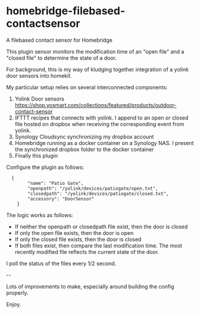 # homebridge-filebased-contactsensor
A filebased contact sensor for Homebridge

This plugin sensor monitors the modification time of an "open file" and a "closed file" to determine the state of a door.

For background, this is my way of kludging together integration of a yolink door sensors into homekit.

My particular setup relies on several interconnected components:

1.  Yolink Door sensors https://shop.yosmart.com/collections/featured/products/outdoor-contact-sensor
2.  IFTTT recipes that connects with yolink.  I append to an open or closed file hosted on dropbox  when receiving the corresponding event from yolink.  
3.  Synology Cloudsync synchronizing my dropbox account
4.  Homebridge running as a docker container on a Synology NAS.  I present the synchronized dropbox folder to the docker container
5.  Finally this plugin


Configure the plugin as follows:


      {
            "name": "Patio Gate",
            "openpath": "/yolink/devices/patiogate/open.txt",
            "closedpath": "/yolink/devices/patiogate/closed.txt",
            "accessory": "DoorSensor"
        }
        
The logic works as follows:

  * If neither the openpath or closedpath file exist, then the door is closed
  * If only the open file exists, then the door is open
  * If only the closed file exists, then the door is closed
  * If both files exist, then compare the last modification time.  The most recently modified file reflects the current state of the door.

I poll the status of the files every 1/2 second.

--

Lots of improvements to make, especially around building the config properly.  

Enjoy. 


